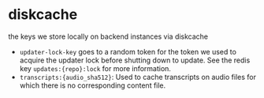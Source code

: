 # diskcache

the keys we store locally on backend instances via diskcache

- `updater-lock-key` goes to a random token for the token we used to acquire
  the updater lock before shutting down to update. See the redis key
  `updates:{repo}:lock` for more information.
- `transcripts:{audio_sha512}`: Used to cache transcripts on audio files
  for which there is no corresponding content file.
